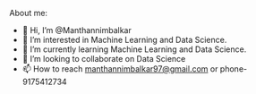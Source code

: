 About me:

- 👋 Hi, I’m @Manthannimbalkar
- 👀 I’m interested in Machine Learning and Data Science.
- 🌱 I’m currently learning Machine Learning and Data Science.
- 💞️ I’m looking to collaborate on Data Science
- 📫 How to reach manthannimbalkar97@gmail.com or phone- 9175412734


<!---
Manthannimbalkar/Manthannimbalkar is a ✨ special ✨ repository because its `README.md` (this file) appears on your GitHub profile.
You can click the Preview link to take a look at your changes.
--->
